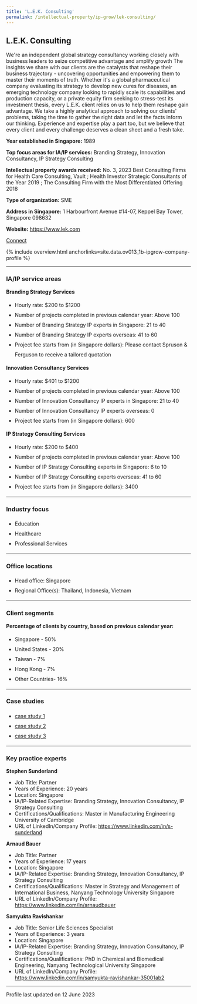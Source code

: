 ```yaml
---
title: 'L.E.K. Consulting'
permalink: /intellectual-property/ip-grow/lek-consulting/
---
```


## L.E.K. Consulting

We're an independent global strategy consultancy working closely with business leaders to seize competitive advantage and amplify growth
The insights we share with our clients are the catalysts that reshape their business trajectory - uncovering opportunities and empowering them to master their moments of truth.
Whether it's a global pharmaceutical company evaluating its strategy to develop new cures for diseases, an emerging technology company looking to rapidly scale its capabilities and production capacity, or a private equity firm seeking to stress-test its investment thesis, every L.E.K. client relies on us to help them reshape gain advantage.
We take a highly analytical approach to solving our clients' problems, taking the time to gather the right data and let the facts inform our thinking. Experience and expertise play a part too, but we believe that every client and every challenge deserves a clean sheet and a fresh take.

<b>Year established in Singapore:</b> 1989

<b>Top focus areas for IA/IP services:</b> Branding Strategy, Innovation Consultancy, IP Strategy Consulting

<b>Intellectual property awards received:</b> No. 3, 2023 Best Consulting Firms for Health Care Consulting, Vault ; Health Investor Strategic Consultants of the Year 2019 ; The Consulting Firm with the Most Differentiated Offering 2018

<b>Type of organization:</b> SME

<b>Address in Singapore:</b> 1 Harbourfront Avenue #14-07, Keppel Bay Tower, Singapore 098632

<b>Website:</b> <a href='https://www.lek.com'>https://www.lek.com</a>

<a class='btn' href='https://form.gov.sg/645d80cdf8f6650012eccda2' target='_blank' rel='noopener'>Connect</a>

{% include overview.html anchorlinks=site.data.ov013_1b-ipgrow-company-profile %}

---
<a name='ip-related-service-areas'></a>
### IA/IP service areas

**Branding Strategy Services**

<ul>
<li style='line-height: 27px; margin: 0px 0px !important'>Hourly rate:  $200 to $1200</li>
<li style='line-height: 27px; margin: 0px 0px !important'>Number of projects completed in previous calendar year: Above 100</li>
<li style='line-height: 27px; margin: 0px 0px !important'>Number of Branding Strategy IP experts in Singapore: 21 to 40</li>
<li style='line-height: 27px; margin: 0px 0px !important'>Number of Branding Strategy IP experts overseas: 41 to 60</li>
<li style='line-height: 27px; margin: 0px 0px !important'>Project fee starts from (in Singapore dollars):  Please contact Spruson & Ferguson to receive a tailored quotation</li>
</ul>

**Innovation Consultancy Services**

<ul>
<li style='line-height: 27px; margin: 0px 0px !important'>Hourly rate:  $401 to $1200</li>
<li style='line-height: 27px; margin: 0px 0px !important'>Number of projects completed in previous calendar year: Above 100</li>
<li style='line-height: 27px; margin: 0px 0px !important'>Number of Innovation Consultancy IP experts in Singapore: 21 to 40</li>
<li style='line-height: 27px; margin: 0px 0px !important'>Number of Innovation Consultancy IP experts overseas: 0</li>
<li style='line-height: 27px; margin: 0px 0px !important'>Project fee starts from (in Singapore dollars):  600</li>
</ul>

**IP Strategy Consulting Services**

<ul>
<li style='line-height: 27px; margin: 0px 0px !important'>Hourly rate:  $200 to $400</li>
<li style='line-height: 27px; margin: 0px 0px !important'>Number of projects completed in previous calendar year: Above 100</li>
<li style='line-height: 27px; margin: 0px 0px !important'>Number of IP Strategy Consulting experts in Singapore: 6 to 10</li>
<li style='line-height: 27px; margin: 0px 0px !important'>Number of IP Strategy Consulting experts overseas: 41 to 60</li>
<li style='line-height: 27px; margin: 0px 0px !important'>Project fee starts from (in Singapore dollars):  3400</li>
</ul>

---
<a name='industry-focus'></a>
### Industry focus

<ul><li style='line-height: 27px; margin: 0px 0px !important'> Education</li><li style='line-height: 27px; margin: 0px 0px !important'>Healthcare</li><li style='line-height: 27px; margin: 0px 0px !important'>Professional Services</li></ul>

---
<a name='office-locations'></a>
### Office locations

<ul><li style='line-height: 27px; margin: 0px 0px !important'> Head office: Singapore</li><li style='line-height: 27px; margin: 0px 0px !important'>Regional Office(s): Thailand, Indonesia, Vietnam</li></ul>

---
<a name='client-segments'></a>
### Client segments

**Percentage of clients by country, based on previous calendar year:**

<ul><li style='line-height: 27px; margin: 0px 0px !important'> Singapore - 50%	</li><li style='line-height: 27px; margin: 0px 0px !important'>United States - 20%	</li><li style='line-height: 27px; margin: 0px 0px !important'>Taiwan - 7%	</li><li style='line-height: 27px; margin: 0px 0px !important'>Hong Kong - 7%	</li><li style='line-height: 27px; margin: 0px 0px !important'>Other Countries- 16%</li></ul>

---
<a name='case-studies'></a>
### Case studies

<ul><li style='line-height: 27px; margin: 0px 0px !important'> <a href="https://www.lek.com/insights/cs/best-practise-case-study-diaverums-digital-transformation" target="_blank" rel="noopener">case study 1</a></li><li style='line-height: 27px; margin: 0px 0px !important'><a href="https://www.lek.com/insights/cs/long-term-relationship-helps-sustain-environmental-consultancy" target="_blank" rel="noopener">case study 2</a></li><li style='line-height: 27px; margin: 0px 0px !important'><a href="https://www.lek.com/insights/cs/dtc-nutritional-supplement-brand-enters-mass-retail" target="_blank" rel="noopener">case study 3</a></li></ul>

---
<a name='key-practice-experts'></a>
### Key practice experts

**Stephen Sunderland**

- Job Title: Partner
- Years of Experience: 20 years
- Location: Singapore
- IA/IP-Related Expertise: Branding Strategy, Innovation Consultancy, IP Strategy Consulting
- Certifications/Qualifications: Master in Manufacturing Engineering University of Cambridge
- URL of LinkedIn/Company Profile: <a href="https://www.linkedin.com/in/s-sunderland" target="_blank" rel="noopener">https://www.linkedin.com/in/s-sunderland</a>

**Arnaud Bauer**

- Job Title: Partner
- Years of Experience: 17 years
- Location: Singapore
- IA/IP-Related Expertise: Branding Strategy, Innovation Consultancy, IP Strategy Consulting
- Certifications/Qualifications: Master in Strategy and Management of International Business, Nanyang Technology University Singapore
- URL of LinkedIn/Company Profile: <a href="https://www.linkedin.com/in/arnaudbauer" target="_blank" rel="noopener">https://www.linkedin.com/in/arnaudbauer</a>

**Samyukta Ravishankar**

- Job Title: Senior Life Sciences Specialist
- Years of Experience: 3 years
- Location: Singapore
- IA/IP-Related Expertise: Branding Strategy, Innovation Consultancy, IP Strategy Consulting
- Certifications/Qualifications: PhD in Chemical and Biomedical Engineering, Nanyang Technological University Singapore
- URL of LinkedIn/Company Profile: <a href="https://www.linkedin.com/in/samyukta-ravishankar-35001ab2" target="_blank" rel="noopener">https://www.linkedin.com/in/samyukta-ravishankar-35001ab2</a>

---
Profile last updated on 12 June 2023
